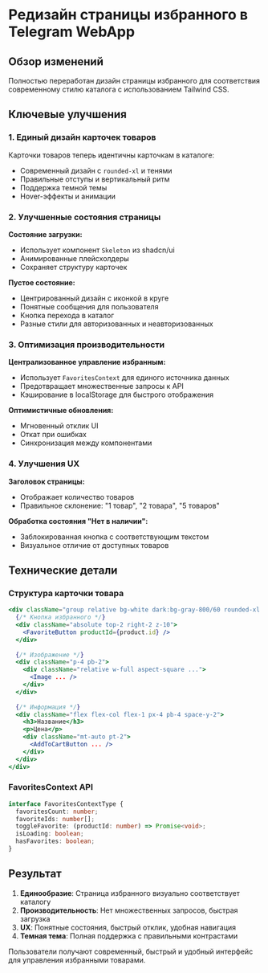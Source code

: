 # Редизайн страницы избранного в Telegram WebApp

## Обзор изменений

Полностью переработан дизайн страницы избранного для соответствия современному стилю каталога с использованием Tailwind CSS.

## Ключевые улучшения

### 1. Единый дизайн карточек товаров

Карточки товаров теперь идентичны карточкам в каталоге:
- Современный дизайн с `rounded-xl` и тенями
- Правильные отступы и вертикальный ритм
- Поддержка темной темы
- Hover-эффекты и анимации

### 2. Улучшенные состояния страницы

**Состояние загрузки:**
- Использует компонент `Skeleton` из shadcn/ui
- Анимированные плейсхолдеры
- Сохраняет структуру карточек

**Пустое состояние:**
- Центрированный дизайн с иконкой в круге
- Понятные сообщения для пользователя
- Кнопка перехода в каталог
- Разные стили для авторизованных и неавторизованных

### 3. Оптимизация производительности

**Централизованное управление избранным:**
- Использует `FavoritesContext` для единого источника данных
- Предотвращает множественные запросы к API
- Кэширование в localStorage для быстрого отображения

**Оптимистичные обновления:**
- Мгновенный отклик UI
- Откат при ошибках
- Синхронизация между компонентами

### 4. Улучшения UX

**Заголовок страницы:**
- Отображает количество товаров
- Правильное склонение: "1 товар", "2 товара", "5 товаров"

**Обработка состояния "Нет в наличии":**
- Заблокированная кнопка с соответствующим текстом
- Визуальное отличие от доступных товаров

## Технические детали

### Структура карточки товара

```jsx
<div className="group relative bg-white dark:bg-gray-800/60 rounded-xl ...">
  {/* Кнопка избранного */}
  <div className="absolute top-2 right-2 z-10">
    <FavoriteButton productId={product.id} />
  </div>
  
  {/* Изображение */}
  <div className="p-4 pb-2">
    <div className="relative w-full aspect-square ...">
      <Image ... />
    </div>
  </div>
  
  {/* Информация */}
  <div className="flex flex-col flex-1 px-4 pb-4 space-y-2">
    <h3>Название</h3>
    <p>Цена</p>
    <div className="mt-auto pt-2">
      <AddToCartButton ... />
    </div>
  </div>
</div>
```

### FavoritesContext API

```typescript
interface FavoritesContextType {
  favoritesCount: number;
  favoriteIds: number[];
  toggleFavorite: (productId: number) => Promise<void>;
  isLoading: boolean;
  hasFavorites: boolean;
}
```

## Результат

1. **Единообразие**: Страница избранного визуально соответствует каталогу
2. **Производительность**: Нет множественных запросов, быстрая загрузка
3. **UX**: Понятные состояния, быстрый отклик, удобная навигация
4. **Темная тема**: Полная поддержка с правильными контрастами

Пользователи получают современный, быстрый и удобный интерфейс для управления избранными товарами.